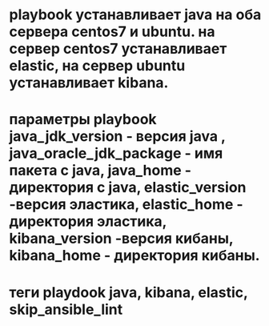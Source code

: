 # playbook устанавливает java на оба сервера centos7  и ubuntu.  на сервер centos7 устанавливает elastic, на сервер ubuntu устанавливает kibana.

# параметры playbook java_jdk_version - версия java , java_oracle_jdk_package  - имя пакета с java, java_home - директория с java, elastic_version  -версия эластика, elastic_home - директория эластика, kibana_version  -версия кибаны, kibana_home - директория кибаны.

# теги playdook  java, kibana, elastic, skip_ansible_lint